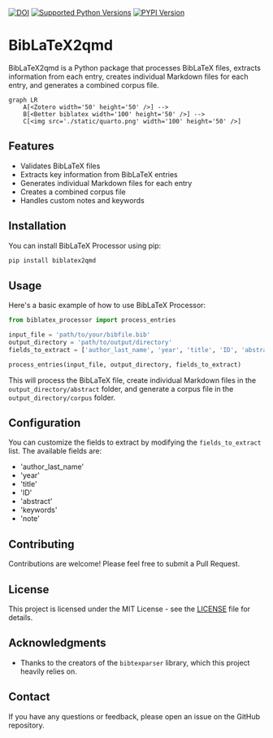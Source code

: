 [![DOI](https://zenodo.org/badge/DOI/10.5281/zenodo.10795822.svg)](https://doi.org/10.5281/zenodo.13731940)
[![Supported Python Versions](https://img.shields.io/pypi/pyversions/biblatex2qmd)](https://pypi.org/project/biblatex2qmd/)
[![PYPI Version](https://img.shields.io/pypi/v/biblatex2qmd)](https://pypi.org/project/biblatex2qmd/)

# BibLaTeX2qmd

BibLaTeX2qmd is a Python package that processes BibLaTeX files, extracts information from each entry, creates individual Markdown files for each entry, and generates a combined corpus file.

```mermaid
graph LR
    A[<Zotero width='50' height='50' />] -->
    B[<Better biblatex width='100' height='50' />] -->
    C[<img src='./static/quarto.png' width='100' height='50' />]
```

## Features

- Validates BibLaTeX files
- Extracts key information from BibLaTeX entries
- Generates individual Markdown files for each entry
- Creates a combined corpus file
- Handles custom notes and keywords

## Installation

You can install BibLaTeX Processor using pip:

```bash
pip install biblatex2qmd
```

## Usage

Here's a basic example of how to use BibLaTeX Processor:

```python
from biblatex_processor import process_entries

input_file = 'path/to/your/bibfile.bib'
output_directory = 'path/to/output/directory'
fields_to_extract = ['author_last_name', 'year', 'title', 'ID', 'abstract', 'keywords', 'note']

process_entries(input_file, output_directory, fields_to_extract)
```

This will process the BibLaTeX file, create individual Markdown files in the `output_directory/abstract` folder, and generate a corpus file in the `output_directory/corpus` folder.

## Configuration

You can customize the fields to extract by modifying the `fields_to_extract` list. The available fields are:

- 'author_last_name'
- 'year'
- 'title'
- 'ID'
- 'abstract'
- 'keywords'
- 'note'

## Contributing

Contributions are welcome! Please feel free to submit a Pull Request.

## License

This project is licensed under the MIT License - see the [LICENSE](LICENSE) file for details.

## Acknowledgments

- Thanks to the creators of the `bibtexparser` library, which this project heavily relies on.

## Contact

If you have any questions or feedback, please open an issue on the GitHub repository.
